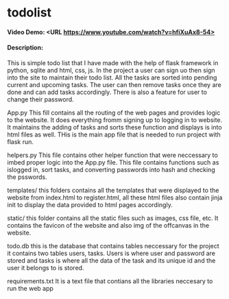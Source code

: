 # todolist
#### Video Demo:  <URL https://www.youtube.com/watch?v=hfiXuAx8-54>
#### Description:
This is simple todo list that I have made with the help of flask framework in python, sqlite and html, css, js.
In the project a user can sign uo then sign into the site to maintain their todo list. All the tasks are sorted into pending current and upcoming tasks.
The user can then remove tasks once they are done and can add tasks accordingly.
There is also a feature for user to change their password.

App.py
This fill contains all the routing of the web pages and provides logic to the website. It does everything fromm signing up to logging in to website. It maintains the adding of tasks and sorts these function and displays is into html files as well. THis is the main app file that is needed to run project with flask run.

helpers.py
This file contains other helper function that were neccessary to imbed proper logic into the App.py file. This file contains functions such as islogged in, sort tasks, and converting passwords into hash and checking the psswords.

templates/
this folders contains all the templates that were displayed to the website from index.html to register.html, all these html files also contain jinja init to display the data provided to html pages accordingly.

static/
this folder contains all the static files such as images, css file, etc. It contains the favicon of the website and also img of the offcanvas in the website.

todo.db
this is the database that contains tables neccessary for the project it contains two tables users, tasks. Users is where user and password are stored and tasks is where all the data of the task and its unique id and the user it belongs to is stored.

requirements.txt
It is a text file that contians all the libraries neccesary to run the web app

